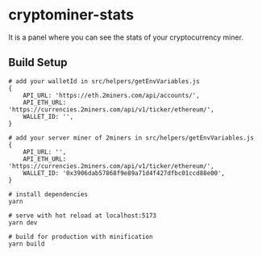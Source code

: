 # cryptominer-stats

It is a panel where you can see the stats of your cryptocurrency miner.

## Build Setup

```
# add your walletId in src/helpers/getEnvVariables.js
{
    API_URL: 'https://eth.2miners.com/api/accounts/',
    API_ETH_URL: 'https://currencies.2miners.com/api/v1/ticker/ethereum/',
    WALLET_ID: '',
}

# add your server miner of 2miners in src/helpers/getEnvVariables.js
{
    API_URL: '',
    API_ETH_URL: 'https://currencies.2miners.com/api/v1/ticker/ethereum/',
    WALLET_ID: '0x3906dab57868f9e89a71d4f427dfbc01ccd88e00',
}

# install dependencies
yarn

# serve with hot reload at localhost:5173
yarn dev

# build for production with minification
yarn build
```
